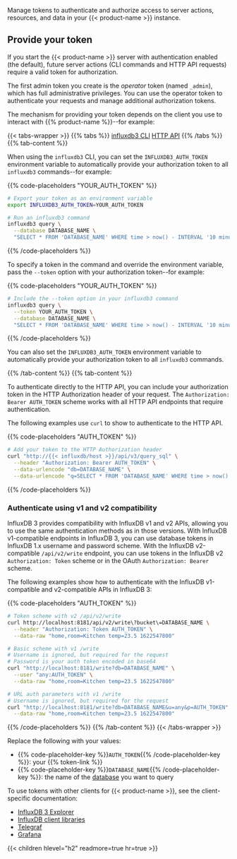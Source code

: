 Manage tokens to authenticate and authorize access to server actions, resources, and data in your {{< product-name >}} instance.

## Provide your token

If you start the {{< product-name >}} server with authentication enabled (the default), future server actions (CLI commands and HTTP API requests) require a valid token for authorization.

The first admin token you create is the _operator_ token (named `_admin`), which has full administrative privileges.
You can use the operator token to authenticate your requests and manage additional authorization tokens.

The mechanism for providing your token depends on the client you use to interact with {{% product-name %}}--for example:

{{< tabs-wrapper >}}
{{% tabs %}}
[influxdb3 CLI](#influxdb3-cli-auth)
[HTTP API](#http-api-auth)
{{% /tabs %}}
{{% tab-content %}}

When using the `influxdb3` CLI, you can set the `INFLUXDB3_AUTH_TOKEN` environment variable to automatically provide your
authorization token to all `influxdb3` commands--for example:

{{% code-placeholders "YOUR_AUTH_TOKEN" %}}
```bash
# Export your token as an environment variable
export INFLUXDB3_AUTH_TOKEN=YOUR_AUTH_TOKEN

# Run an influxdb3 command
influxdb3 query \
  --database DATABASE_NAME \
  "SELECT * FROM 'DATABASE_NAME' WHERE time > now() - INTERVAL '10 minutes'"
```
{{% /code-placeholders %}}

To specify a token in the command and override the environment variable, pass the `--token` option with your authorization token--for example:

{{% code-placeholders "YOUR_AUTH_TOKEN" %}}
```bash
# Include the --token option in your influxdb3 command
influxdb3 query \
  --token YOUR_AUTH_TOKEN \
  --database DATABASE_NAME \
  "SELECT * FROM 'DATABASE_NAME' WHERE time > now() - INTERVAL '10 minutes'"
```
{{% /code-placeholders %}}

You can also set the `INFLUXDB3_AUTH_TOKEN` environment variable to automatically provide your
authorization token to all `influxdb3` commands.

{{% /tab-content %}}
{{% tab-content %}}

To authenticate directly to the HTTP API, you can include your authorization token in the HTTP Authorization header of your request.
The `Authorization: Bearer AUTH_TOKEN` scheme works with all HTTP API endpoints that require authentication.

The following examples use `curl` to show to authenticate to the HTTP API.

{{% code-placeholders "AUTH_TOKEN" %}}
```bash
# Add your token to the HTTP Authorization header
curl "http://{{< influxdb/host >}}/api/v3/query_sql" \
  --header "Authorization: Bearer AUTH_TOKEN" \
  --data-urlencode "db=DATABASE_NAME" \
  --data-urlencode "q=SELECT * FROM 'DATABASE_NAME' WHERE time > now() - INTERVAL '10 minutes'"
```
{{% /code-placeholders %}}

### Authenticate using v1 and v2 compatibility

InfluxDB 3 provides compatibility with InfluxDB v1 and v2 APIs, allowing you to use the same authentication methods as in those versions.
With InfluxDB v1-compatible endpoints in InfluxDB 3, you can use database tokens in InfluxDB 1.x username and password
scheme.
With the InfluxDB v2-compatible `/api/v2/write` endpoint, you can use tokens in the InfluxDB v2 `Authorization: Token` scheme or in the OAuth `Authorization: Bearer` scheme.

The following examples show how to authenticate with the InfluxDB v1-compatible and v2-compatible APIs
in InfluxDB 3:

{{% code-placeholders "AUTH_TOKEN" %}}

```bash
# Token scheme with v2 /api/v2/write
curl http://localhost:8181/api/v2/write\?bucket\=DATABASE_NAME \
  --header "Authorization: Token AUTH_TOKEN" \
  --data-raw "home,room=Kitchen temp=23.5 1622547800"
```

```bash
# Basic scheme with v1 /write
# Username is ignored, but required for the request
# Password is your auth token encoded in base64
curl "http://localhost:8181/write?db=DATABASE_NAME" \
  --user "any:AUTH_TOKEN" \
  --data-raw "home,room=Kitchen temp=23.5 1622547800"
```

```bash
# URL auth parameters with v1 /write
# Username is ignored, but required for the request
curl "http://localhost:8181/write?db=DATABASE_NAME&u=any&p=AUTH_TOKEN" \
  --data-raw "home,room=Kitchen temp=23.5 1622547800"
```
{{% /code-placeholders %}}
{{% /tab-content %}}
{{< /tabs-wrapper >}}

Replace the following with your values:

- {{% code-placeholder-key %}}`AUTH_TOKEN`{{% /code-placeholder-key %}}: your {{% token-link %}}
- {{% code-placeholder-key %}}`DATABASE_NAME`{{% /code-placeholder-key %}}: the name of the [database](/influxdb3/version/admin/databases) you want to query

To use tokens with other clients for {{< product-name >}},
see the client-specific documentation:

- [InfluxDB 3 Explorer](/influxdb3/explorer/)
- [InfluxDB client libraries](/influxdb3/version/reference/client-libraries/)
- [Telegraf](/telegraf/v1/)
- [Grafana](/influxdb3/version/visualize-data/grafana/)

{{< children hlevel="h2" readmore=true hr=true >}}
